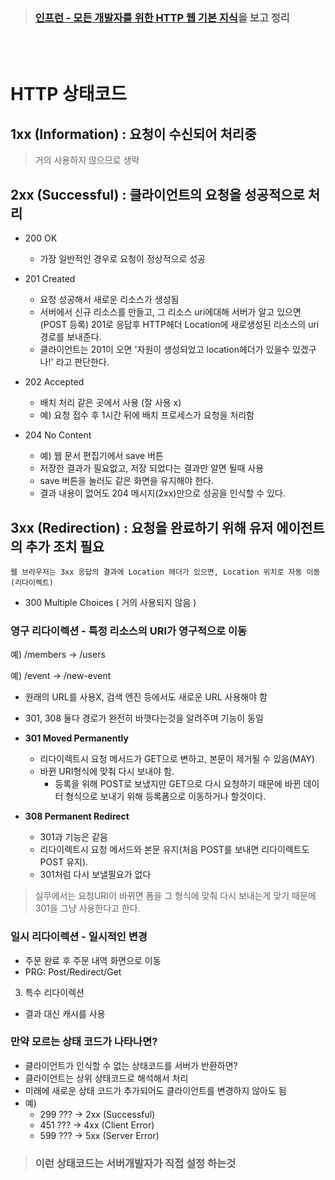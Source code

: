 > ###  [인프런 - 모든 개발자를 위한 HTTP 웹 기본 지식](https://www.inflearn.com/course/http-%EC%9B%B9-%EB%84%A4%ED%8A%B8%EC%9B%8C%ED%81%AC/dashboard)을 보고 정리

<br>
<br>

# **HTTP 상태코드**

## **1xx (Information) : 요청이 수신되어 처리중**
> 거의 사용하지 않으므로 생략


## **2xx (Successful) : 클라이언트의 요청을 성공적으로 처리**

- 200 OK
    - 가장 일반적인 경우로 요청이 정상적으로 성공
- 201 Created
    - 요청 성공해서 새로운 리소스가 생성됨
    - 서버에서 신규 리소스를 만들고, 그 리소스 uri에대해 서버가 알고 있으면(POST 등록) 
    201로 응답후 HTTP헤더 Location에 새로생성된 리소스의 uri경로를 보내준다. 
    - 클라이언트는 201이 오면 '자원이 생성되었고 location헤더가 있을수 있겠구나!' 라고 판단한다. 

- 202 Accepted
    - 배치 처리 같은 곳에서 사용 (잘 사용 x)
    - 예) 요청 접수 후 1시간 뒤에 배치 프로세스가 요청을 처리함
- 204 No Content
    - 예) 웹 문서 편집기에서 save 버튼
    - 저장한 결과가 필요없고, 저장 되었다는 결과만 알면 될때 사용
    - save 버튼을 눌러도 같은 화면을 유지해야 한다.
    - 결과 내용이 없어도 204 메시지(2xx)만으로 성공을 인식할 수 있다.

## **3xx (Redirection) : 요청을 완료하기 위해 유저 에이전트의 추가 조치 필요**

    웹 브라우저는 3xx 응답의 결과에 Location 헤더가 있으면, Location 위치로 자동 이동 (리다이렉트)

- 300 Multiple Choices ( 거의 사용되지 않음 ) 

### 영구 리다이렉션 - 특정 리소스의 URI가 영구적으로 이동
 예) /members -> /users

 예) /event -> /new-event

 - 원래의 URL를 사용X, 검색 엔진 등에서도 새로운 URL 사용해야 함

 - 301, 308 둘다 경로가 완전히 바꼇다는것을 알려주며 기능이 동일 


- **301 Moved Permanently**
    - 리다이렉트시 요청 메서드가 GET으로 변하고, 본문이 제거될 수 있음(MAY)
    - 바뀐 URI형식에 맞춰 다시 보내야 함.
	    - 등록을 위해 POST로 보냈지만 GET으로 다시 요청하기 때문에 바뀐 데이터 형식으로 보내기 위해 등록폼으로 이동하거나 할것이다.

- **308 Permanent Redirect**
    - 301과 기능은 같음
    - 리다이렉트시 요청 메서드와 본문 유지(처음 POST를 보내면 리다이렉트도 POST 유지).
    - 301처럼 다시 보낼필요가 없다 
    
> 	실무에서는 요청URI이 바뀌면 폼을 그 형식에 맞춰 다시 보내는게 맞기 때문에 301을 그냥 사용한다고 한다.


### **일시 리다이렉션 - 일시적인 변경**
- 주문 완료 후 주문 내역 화면으로 이동
- PRG: Post/Redirect/Get


3. 특수 리다이렉션
- 결과 대신 캐시를 사용



### **만약 모르는 상태 코드가 나타나면?**
- 클라이언트가 인식할 수 없는 상태코드를 서버가 반환하면?
- 클라이언트는 상위 상태코드로 해석해서 처리
- 미래에 새로운 상태 코드가 추가되어도 클라이언트를 변경하지 않아도 됨
- 예)
    - 299 ??? -> 2xx (Successful)
    - 451 ??? -> 4xx (Client Error)
    - 599 ??? -> 5xx (Server Error)

> ### **이런 상태코드는 서버개발자가 직접 설정 하는것**
